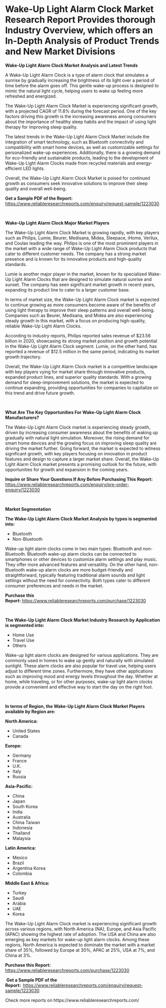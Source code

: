 <p><h1>Wake-Up Light Alarm Clock Market Research Report Provides thorough Industry Overview, which offers an In-Depth Analysis of Product Trends and New Market Divisions</h1></p><p><strong>Wake-Up Light Alarm Clock Market Analysis and Latest Trends</strong></p>
<p><p>A Wake-Up Light Alarm Clock is a type of alarm clock that simulates a sunrise by gradually increasing the brightness of its light over a period of time before the alarm goes off. This gentle wake-up process is designed to mimic the natural light cycle, helping users to wake up feeling more refreshed and energized.</p><p>The Wake-Up Light Alarm Clock Market is experiencing significant growth, with a projected CAGR of 11.8% during the forecast period. One of the key factors driving this growth is the increasing awareness among consumers about the importance of healthy sleep habits and the impact of using light therapy for improving sleep quality.</p><p>The latest trends in the Wake-Up Light Alarm Clock Market include the integration of smart technology, such as Bluetooth connectivity and compatibility with smart home devices, as well as customizable settings for personalized wake-up experiences. Additionally, there is a growing demand for eco-friendly and sustainable products, leading to the development of Wake-Up Light Alarm Clocks made from recycled materials and energy-efficient LED lights.</p><p>Overall, the Wake-Up Light Alarm Clock Market is poised for continued growth as consumers seek innovative solutions to improve their sleep quality and overall well-being.</p></p>
<p><strong>Get a Sample PDF of the Report:&nbsp;</strong> <a href="https://www.reliableresearchreports.com/enquiry/request-sample/1223030">https://www.reliableresearchreports.com/enquiry/request-sample/1223030</a></p>
<p>&nbsp;</p>
<p><strong>Wake-Up Light Alarm Clock Major Market Players</strong></p>
<p><p>The Wake-Up Light Alarm Clock Market is growing rapidly, with key players such as Philips, Lumie, Beurer, Medisana, Midea, Sleepace, iHome, Verilux, and Coulax leading the way. Philips is one of the most prominent players in the market with a wide range of Wake-Up Light Alarm Clock products that cater to different customer needs. The company has a strong market presence and is known for its innovative products and high-quality standards.</p><p>Lumie is another major player in the market, known for its specialized Wake-Up Light Alarm Clocks that are designed to simulate natural sunrise and sunset. The company has seen significant market growth in recent years, expanding its product line to cater to a larger customer base.</p><p>In terms of market size, the Wake-Up Light Alarm Clock market is expected to continue growing as more consumers become aware of the benefits of using light therapy to improve their sleep patterns and overall well-being. Companies such as Beurer, Medisana, and Midea are also experiencing steady growth in this market, with a focus on producing high-quality, reliable Wake-Up Light Alarm Clocks.</p><p>According to industry reports, Philips reported sales revenue of $23.56 billion in 2020, showcasing its strong market position and growth potential in the Wake-Up Light Alarm Clock segment. Lumie, on the other hand, has reported a revenue of $12.5 million in the same period, indicating its market growth trajectory.</p><p>Overall, the Wake-Up Light Alarm Clock market is a competitive landscape with key players vying for market share through innovative products, expanded product lines, and superior quality standards. With a growing demand for sleep-improvement solutions, the market is expected to continue expanding, providing opportunities for companies to capitalize on this trend and drive future growth.</p></p>
<p>&nbsp;</p>
<p><strong>What Are The Key Opportunities For Wake-Up Light Alarm Clock Manufacturers?</strong></p>
<p><p>The Wake-Up Light Alarm Clock market is experiencing steady growth, driven by increasing consumer awareness about the benefits of waking up gradually with natural light simulation. Moreover, the rising demand for smart home devices and the growing focus on improving sleep quality are driving the market further. Going forward, the market is expected to witness significant growth, with key players focusing on innovation in product features and design to capture a larger market share. Overall, the Wake-Up Light Alarm Clock market presents a promising outlook for the future, with opportunities for growth and expansion in the coming years.</p></p>
<p><strong>Inquire or Share Your Questions If Any Before Purchasing This Report:</strong> <a href="https://www.reliableresearchreports.com/enquiry/pre-order-enquiry/1223030">https://www.reliableresearchreports.com/enquiry/pre-order-enquiry/1223030</a></p>
<p>&nbsp;</p>
<p><strong>Market Segmentation</strong></p>
<p><strong>The Wake-Up Light Alarm Clock Market Analysis by types is segmented into:</strong></p>
<p><ul><li>Bluetooth</li><li>Non-Bluetooth</li></ul></p>
<p><p>Wake-up light alarm clocks come in two main types: Bluetooth and non-Bluetooth. Bluetooth wake-up alarm clocks can be connected to smartphones or other devices to customize alarm settings and play music. They offer more advanced features and versatility. On the other hand, non-Bluetooth wake-up alarm clocks are more budget-friendly and straightforward, typically featuring traditional alarm sounds and light settings without the need for connectivity. Both types cater to different consumer preferences and needs in the market.</p></p>
<p><strong>Purchase this Report:&nbsp;</strong><a href="https://www.reliableresearchreports.com/purchase/1223030">https://www.reliableresearchreports.com/purchase/1223030</a></p>
<p>&nbsp;</p>
<p><strong>The Wake-Up Light Alarm Clock Market Industry Research by Application is segmented into:</strong></p>
<p><ul><li>Home Use</li><li>Travel Use</li><li>Others</li></ul></p>
<p><p>Wake-up light alarm clocks are designed for various applications. They are commonly used in homes to wake up gently and naturally with simulated sunlight. These alarm clocks are also popular for travel use, helping users adjust to different time zones. Furthermore, they have other applications such as improving mood and energy levels throughout the day. Whether at home, while traveling, or for other purposes, wake-up light alarm clocks provide a convenient and effective way to start the day on the right foot.</p></p>
<p>&nbsp;</p>
<p><strong>In terms of Region, the Wake-Up Light Alarm Clock Market Players available by Region are:</strong></p>
<p>
    <p> <strong> North America: </strong>
        <ul>
            <li>United States</li>
            <li>Canada</li>
        </ul>
        </p> 
    <p> <strong> Europe: </strong>
        <ul>
            <li>Germany</li>
            <li>France</li>
            <li>U.K.</li>
            <li>Italy</li>
            <li>Russia</li>
        </ul>
        </p> 
    <p> <strong> Asia-Pacific: </strong>
        <ul>
            <li>China</li>
            <li>Japan</li>
            <li>South Korea</li>
            <li>India</li>
            <li>Australia</li>
            <li>China Taiwan</li>
            <li>Indonesia</li>
            <li>Thailand</li>
            <li>Malaysia</li>
        </ul>
        </p> 
    <p> <strong> Latin America: </strong>
        <ul>
            <li>Mexico</li>
            <li>Brazil</li>
            <li>Argentina Korea</li>
            <li>Colombia</li>
        </ul>
        </p> 
    <p> <strong> Middle East & Africa: </strong>
        <ul>
            <li>Turkey</li>
            <li>Saudi</li>
            <li>Arabia</li>
            <li>UAE</li>
            <li>Korea</li>
        </ul>
    </p>
    </p>
<p><p>The Wake-Up Light Alarm Clock market is experiencing significant growth across various regions, with North America (NA), Europe, and Asia Pacific (APAC) showing the highest rate of adoption. The USA and China are also emerging as key markets for wake-up light alarm clocks. Among these regions, North America is expected to dominate the market with a market share of 35%, followed by Europe at 30%, APAC at 25%, USA at 7%, and China at 3%.</p></p>
<p><strong>Purchase this Report: </strong><a href="https://www.reliableresearchreports.com/purchase/1223030">https://www.reliableresearchreports.com/purchase/1223030</a></p>
<p>&nbsp;<strong>Get a Sample PDF of the Report:&nbsp;&nbsp;</strong><a href="https://www.reliableresearchreports.com/enquiry/request-sample/1223030">https://www.reliableresearchreports.com/enquiry/request-sample/1223030</a></p>
<p><strong></strong></p>
<p>Check more reports on https://www.reliableresearchreports.com/</p>